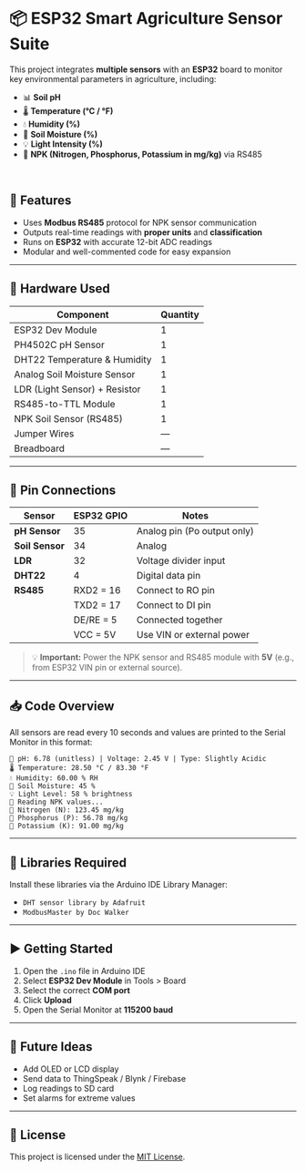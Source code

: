 # 📦 ESP32 Smart Agriculture Sensor Suite

This project integrates **multiple sensors** with an **ESP32** board to monitor key environmental parameters in agriculture, including:

* 📊 **Soil pH**
* 🌡️ **Temperature (°C / °F)**
* 💧 **Humidity (%)**
* 🌱 **Soil Moisture (%)**
* 💡 **Light Intensity (%)**
* 🧪 **NPK (Nitrogen, Phosphorus, Potassium in mg/kg)** via RS485

<br>

## 🚀 Features

* Uses **Modbus RS485** protocol for NPK sensor communication
* Outputs real-time readings with **proper units** and **classification**
* Runs on **ESP32** with accurate 12-bit ADC readings
* Modular and well-commented code for easy expansion

---

## 🔧 Hardware Used

| Component                     | Quantity |
| ----------------------------- | -------- |
| ESP32 Dev Module              | 1        |
| PH4502C pH Sensor             | 1        |
| DHT22 Temperature & Humidity  | 1        |
| Analog Soil Moisture Sensor   | 1        |
| LDR (Light Sensor) + Resistor | 1        |
| RS485-to-TTL Module           | 1        |
| NPK Soil Sensor (RS485)       | 1        |
| Jumper Wires                  | —        |
| Breadboard                    | —        |

---

## 🔌 Pin Connections

| Sensor          | ESP32 GPIO | Notes                       |
| --------------- | ---------- | --------------------------- |
| **pH Sensor**   | 35         | Analog pin (Po output only) |
| **Soil Sensor** | 34         | Analog                      |
| **LDR**         | 32         | Voltage divider input       |
| **DHT22**       | 4          | Digital data pin            |
| **RS485**       | RXD2 = 16  | Connect to RO pin           |
|                 | TXD2 = 17  | Connect to DI pin           |
|                 | DE/RE = 5  | Connected together          |
|                 | VCC = 5V   | Use VIN or external power   |

> 💡 **Important:** Power the NPK sensor and RS485 module with **5V** (e.g., from ESP32 VIN pin or external source).

---

## 📥 Code Overview

All sensors are read every 10 seconds and values are printed to the Serial Monitor in this format:

```
🔬 pH: 6.78 (unitless) | Voltage: 2.45 V | Type: Slightly Acidic
🌡 Temperature: 28.50 °C / 83.30 °F
💧 Humidity: 60.00 % RH
🌱 Soil Moisture: 45 %
💡 Light Level: 58 % brightness
🔄 Reading NPK values...
🌾 Nitrogen (N): 123.45 mg/kg
🌾 Phosphorus (P): 56.78 mg/kg
🌾 Potassium (K): 91.00 mg/kg
```

---

## 🧪 Libraries Required

Install these libraries via the Arduino IDE Library Manager:

* `DHT sensor library by Adafruit`
* `ModbusMaster by Doc Walker`

---

## ▶️ Getting Started

1. Open the `.ino` file in Arduino IDE
2. Select **ESP32 Dev Module** in Tools > Board
3. Select the correct **COM port**
4. Click **Upload**
5. Open the Serial Monitor at **115200 baud**

---

## 📌 Future Ideas

* Add OLED or LCD display
* Send data to ThingSpeak / Blynk / Firebase
* Log readings to SD card
* Set alarms for extreme values

---

## 📄 License

This project is licensed under the [MIT License](LICENSE).
